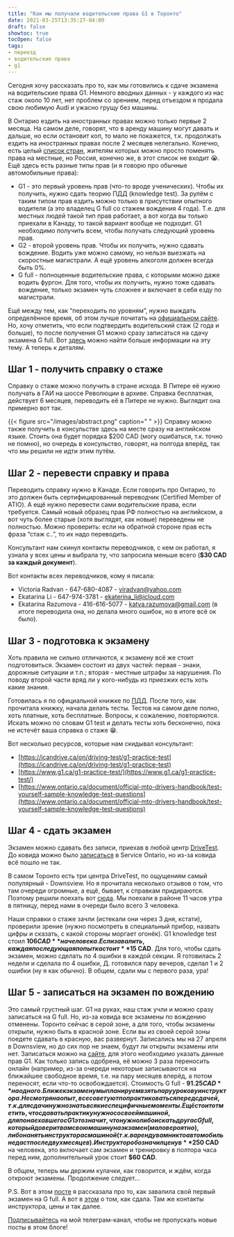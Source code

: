 ```yaml
---
title: "Как мы получали водительские права G1 в Торонто"
date: 2021-03-25T13:35:27-04:00
draft: false
showtoc: true
tocOpen: false
tags:
- переезд
- водительские права
- g1
---
```

Сегодня хочу рассказать про то, как мы готовились к сдаче экзамена на водительские права G1. Немного вводных данных - у каждого из нас стаж около 10 лет, нет проблем со зрением, перед отъездом я продала свою любимую Audi и ужасно грущу без машины.

В Онтарио ездить на иностранных правах можно только первые 2 месяца. На самом деле, говорят, что в аренду машину могут давать и дальше, но если остановит коп, то мало не покажется, т.к. продолжать ездить на иностранных правах после 2 месяцев нелегально. Конечно, есть целый [список стран](https://www.ontario.ca/page/exchange-out-province-drivers-licence#section-0), жителям которых можно просто поменять права на местные, но Россия, конечно же, в этот список не входит 😭. Ещё здесь есть разные типы прав (и я говорю про обычные автомобильные права):
-  G1 - это первый уровень прав (что-то вроде ученических). Чтобы их получить, нужно сдать теорию ПДД (knowledge test). За рулём с таким типом прав ездить можно только в присутствии опытного водителя (а это владелец G full со стажем вождения 4 года). Т.е. для местных людей такой тип прав работает, а вот когда вы только приехали в Канаду, то такой вариант вообще не подходит. G1 необходимо получить всем, чтобы получать следующий уровень прав.  
- G2 - второй уровень прав. Чтобы их получить, нужно сдавать вождение.  Водить уже можно самому, но нельзя выезжать на скоростные магистрали. А ещё уровень алкоголя должен всегда быть 0%.  
- G full - полноценные водительские права, с которыми можно даже водить фургон. Для того, чтобы их получить, нужно тоже сдавать вождение, только экзамен чуть сложнее и включает в себя езду по магистрали.  

Ещё между тем, как “переходить по уровням”, нужно выждать определённое время, об этом лучше почитать на [официальном сайте](https://www.ontario.ca/page/driving-and-roads). Но, хочу отметить, что если подтвердить водительский стаж (2 года и больше), то после получения G1 можно сразу записаться на сдачу экзамена G full. Вот [здесь](https://drivetest.ca/licences/licence-exchanges/foreign-licence-experience-credits.html) можно найти больше информации на эту тему. А теперь к деталям.
## Шаг 1 - получить справку о стаже
Справку о стаже можно получить в стране исхода. В Питере её нужно получать в ГАИ на шоссе Революции в архиве. Справка бесплатная, действует 6 месяцев, переводить её в Питере не нужно. Выглядит она примерно вот так.

{{< figure src="/images/abstract.png" caption=" " >}}
Справку можно также получить в консульстве здесь на месте сразу на английском языке. Стоить она будет порядка $200 CAD (могу ошибаться, т.к. точно не помню), но очередь в консульство, говорят, на полгода вперёд, так что мы решили не идти этим путём.

## Шаг 2 - перевести справку и права
Переводить справку нужно в Канаде. Если говорить про Онтарио, то это должен быть сертифицированный переводчик (Certified Member of ATIO). А ещё нужно перевести сами водительские права, если требуется. Самый новый образец прав РФ полностью на английском, а вот чуть более старые (хотя выглядят, как новые) переведены не полностью. Можно проверить: если на обратной стороне прав есть фраза “стаж с..”, то их надо переводить.

Консультант нам скинул контакты переводчиков, с кем он работал, я узнала у всех цены и выбрала ту, что запросила меньше всего (**$30 CAD за каждый документ**).

Вот контакты всех переводчиков, кому я писала:
- Victoria Radvan - 647-680-4087 - viradvan@yahoo.com  
- Ekatarina Li - 647-974-3781 - ekaterina_li@icloud.com  
- Ekatarina Razumova - 416-616-5077 - katya.razumova@gmail.com (в итоге переводила она, но делала много ошибок, но в итоге всё ок было).  

## Шаг 3 - подготовка к экзамену
Хоть правила не сильно отличаются, к экзамену всё же стоит подготовиться. Экзамен состоит из двух частей: первая - знаки, дорожные ситуации и т.п.; вторая - местные штрафы за нарушения. По поводу второй части вряд ли у кого-нибудь из приезжих есть хоть какие знания.

Готовилась я по официальной книжке по [ПДД](https://www.ontario.ca/document/official-mto-drivers-handbook). После того, как прочитала книжку, начала делать тесты. Тестов на самом деле полно, хоть платные, хоть бесплатные. Вопросы, к сожалению, повторяются. Искать можно по словам G1 test и делать тесты хоть бесконечно, пока не истечёт ваша справка о стаже 😁.

Вот несколько ресурсов, которые нам скидывал консультант:
- [https://icandrive.ca/on/driving-test/g1-practice-test](https://icandrive.ca/on/driving-test/g1-practice-test)  
- [https://www.g1.ca/g1-practice-test/](https://www.g1.ca/g1-practice-test/)  
- [https://www.ontario.ca/document/official-mto-drivers-handbook/test-yourself-sample-knowledge-test-questions](https://www.ontario.ca/document/official-mto-drivers-handbook/test-yourself-sample-knowledge-test-questions)  

## Шаг 4 - сдать экзамен
Экзамен можно сдавать без записи, приехав в любой центр [DriveTest](https://drivetest.ca/find-a-drive-test-centre/find_a_drivetest_centre.html#!/locations). До ковида можно было [записаться](https://www.services.gov.on.ca/sf/?_ga=2.245872644.1612993583.1612814550-1680876953.1611713509#/oneServiceDetail/137/ab/12043) в Service Ontario, но из-за ковида всё пошло не так.

В самом Торонто есть три центра DriveTest, по ощущениям самый популярный - Downsview. Но я прочитала несколько отзывов о том, что там очереди огромные, а ещё, бывает, к справкам придираются. Поэтому решили поехать вот [сюда](https://www.google.com/maps/place/DriveTest/@43.7426056,-79.3137459,15z/data=!4m2!3m1!1s0x0:0x6697003b8f21777b?sa=X&ved=2ahUKEwi6_e7778vvAhU6MVkFHUfKDBwQ_BIwHHoECDcQBQ). Мы поехали в районе 11 часов утра в пятницу, перед нами в очереди было всего 3 человека.

Наши справки о стаже зачли (истекали они через 3 дня, кстати), проверили зрение (нужно посмотреть в специальный прибор, назвать цифры и сказать, с какой стороны моргает огонёк). G1 knowledge test стоил **$106 CAD** на человека. Если завалить, каждая последующая попытка стоит **$15 CAD**.
Для того, чтобы сдать экзамен, можно сделать по 4 ошибки в каждой секции. Я готовилась 2 недели и сделала по 4 ошибки, Д. готовился пару вечеров, сделал 1 и 2 ошибки (ну я как обычно). В общем, сдали мы с первого раза, ура!

## Шаг 5 - записаться на экзамен по вождению

Это самый грустный шаг. G1 на руках, наш стаж учли и можно сразу записаться на G full. Но, из-за ковида все экзамены по вождению отменены. Торонто сейчас в серой зоне, а для того, чтобы экзамены открыли, нужно быть в красной зоне. Если вы из своей серой зоны поедете сдавать в красную, вас развернут. Записались мы на 27 апреля в Downsview, но до сих пор не знаем, будут ли открыты экзамены или нет. Записаться можно на [сайте](https://drivetest.ca/book-a-road-test/), для этого необходимо указать данные прав G1. Как только запись одобрена, её можно 3 раза переносить онлайн (например, из-за очереди некоторые записываются на ближайшее свободное время, т.е. на пару месяцев вперёд, а потом переносят, если что-то освобождается). Стоимость G full - **$91.25 CAD** на одного. Ближе к экзамену мы планируем взять пару уроков у инструктора. Несмотря на опыт, все советуют попрактиковаться перед сдачей, т.к. для сдачи нужно знать всякие специфичные моменты. Ещё стоит отметить, что сдавать практику нужно со своей машиной, для понаехавшего с G1 это значит, что нужно либо искать друга с G full, который доверит вам свою машину на экзамен (маловероятно), либо нанять инструктора с машиной (т.к. в аренду вам никто автомобиль не даст после двух месяцев). Инструктор обозначил цену в **$250 CAD** на человека, это включает сам экзамен и тренировку в полтора часа перед ним, дополнительный урок стоит **$60 CAD**.

В общем, теперь мы держим кулачки, как говорится, и ждём, когда откроют экзамены. Продолжение следует...

P.S. Вот в этом [посте](https://natashakatson.com/ru/posts/how-to-fail-an-exam/) я рассказала про то, как завалила свой первый экзамен на G full. А вот в [этом](https://natashakatson.com/ru/posts/driver-license-gfull/) о том, как сдала. Там же контакты инструктора, цены и так далее. 

[Подписывайтесь](https://t.me/natashakatson) на мой телеграм-канал, чтобы не пропускать новые посты в этом блоге!
